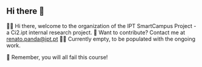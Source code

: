 ## Hi there 👋

🙋‍♀️ Hi there, welcome to the organization of the IPT SmartCampus Project - a Ci2.ipt internal research project.
🌈 Want to contribute? Contact me at renato.panda@ipt.pt
👩‍💻 Currently empty, to be populated with the ongoing work.

🧙 Remember, you will all fail this course!
